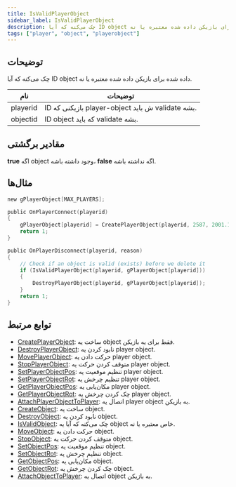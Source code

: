 ```yaml
---
title: IsValidPlayerObject
sidebar_label: IsValidPlayerObject
description: چک می‌کنه که آیا ID object داده شده برای بازیکن داده شده معتبره یا نه.
tags: ["player", "object", "playerobject"]
---
```


## توضیحات

چک می‌کنه که آیا ID object داده شده برای بازیکن داده شده معتبره یا نه.

| نام      | توضیحات                                                  |
| -------- | -------------------------------------------------------- |
| playerid | ID بازیکنی که player-object ش باید validate بشه.        |
| objectid | ID object که باید validate بشه.                         |

## مقادیر برگشتی

**true** اگه object وجود داشته باشه، **false** اگه نداشته باشه.

## مثال‌ها

```c
new gPlayerObject[MAX_PLAYERS];

public OnPlayerConnect(playerid)
{
    gPlayerObject[playerid] = CreatePlayerObject(playerid, 2587, 2001.195679, 1547.113892, 14.283400, 0.0, 0.0, 96.0);
    return 1;
}

public OnPlayerDisconnect(playerid, reason)
{
	// Check if an object is valid (exists) before we delete it
	if (IsValidPlayerObject(playerid, gPlayerObject[playerid]))
	{
		DestroyPlayerObject(playerid, gPlayerObject[playerid]);
	}
    return 1;
}
```

## توابع مرتبط

- [CreatePlayerObject](CreatePlayerObject): ساخت یه object فقط برای یه بازیکن.
- [DestroyPlayerObject](DestroyPlayerObject): نابود کردن یه player object.
- [MovePlayerObject](MovePlayerObject): حرکت دادن یه player object.
- [StopPlayerObject](StopPlayerObject): متوقف کردن حرکت یه player object.
- [SetPlayerObjectPos](SetPlayerObjectPos): تنظیم موقعیت یه player object.
- [SetPlayerObjectRot](SetPlayerObjectRot): تنظیم چرخش یه player object.
- [GetPlayerObjectPos](GetPlayerObjectPos): مکان‌یابی یه player object.
- [GetPlayerObjectRot](GetPlayerObjectRot): چک کردن چرخش یه player object.
- [AttachPlayerObjectToPlayer](AttachPlayerObjectToPlayer): اتصال یه player object به بازیکن.
- [CreateObject](CreateObject): ساخت یه object.
- [DestroyObject](DestroyObject): نابود کردن یه object.
- [IsValidObject](IsValidObject): چک می‌کنه که آیا یه object خاص معتبره یا نه.
- [MoveObject](MoveObject): حرکت دادن یه object.
- [StopObject](StopObject): متوقف کردن حرکت یه object.
- [SetObjectPos](SetObjectPos): تنظیم موقعیت یه object.
- [SetObjectRot](SetObjectRot): تنظیم چرخش یه object.
- [GetObjectPos](GetObjectPos): مکان‌یابی یه object.
- [GetObjectRot](GetObjectRot): چک کردن چرخش یه object.
- [AttachObjectToPlayer](AttachObjectToPlayer): اتصال یه object به بازیکن.